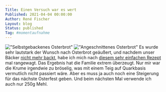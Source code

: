 ```yaml
---
Title: Einen Versuch war es wert
Published: 2021-04-04 00:00:00
Author: René Fischer
Layout: blog
Status: published
Tag: #momentaufnahme
---
```

!["Selbstgebackenes Osterbrot"](2021-04-04-08-39-20.jpeg)
!["Angeschnittenes Osterbrot"](2021-04-04-10-01-41.jpeg)
Es wurde sehr lautstark der Wunsch nach Osterbrot geäußert, und nachdem unser Bäcker [nicht mehr backt](/brotbackkunst), habe ich mich nach [diesem sehr einfachen Rezept](https://www.infranken.de/ratgeber/genuss/rezepte/osterbrot-backen-rezept-einfach-art-5183337) mal rangewagt. Das Ergebnis hat die Familie extrem überzeugt. Nur mir war die Krume irgendwie zu bröselig, was mit einem Teig auf Quarkbasis vermutlich nicht passiert wäre. Aber es muss ja auch noch eine Steigerung für das nächste Osterfest geben. Und beim nächsten Mal verwende ich auch nur 250g Mehl.
